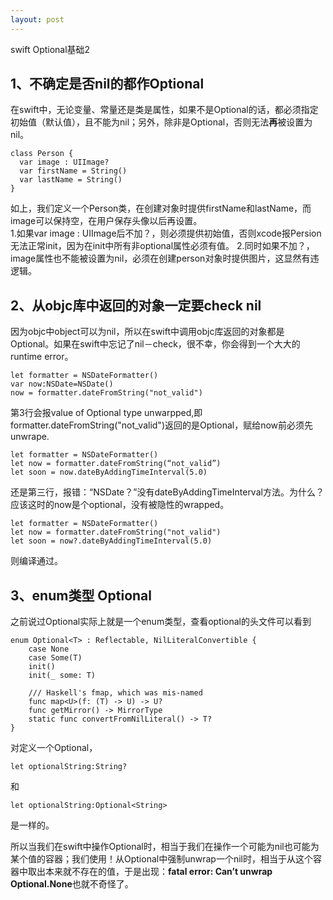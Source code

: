 ```yaml
---
layout: post
---
```

swift Optional基础2
## 1、不确定是否nil的都作Optional
在swift中，无论变量、常量还是类是属性，如果不是Optional的话，都必须指定初始值（默认值），且不能为nil；另外，除非是Optional，否则无法**再**被设置为nil。

	class Person {
	  var image : UIImage?
	  var firstName = String()
	  var lastName = String() 
	}
	
如上，我们定义一个Person类，在创建对象时提供firstName和lastName，而image可以保持空，在用户保存头像以后再设置。<br>
1.如果var image : UIImage后不加？，则必须提供初始值，否则xcode报Persion无法正常init，因为在init中所有非optional属性必须有值。
2.同时如果不加？，image属性也不能被设置为nil，必须在创建person对象时提供图片，这显然有违逻辑。

## 2、从objc库中返回的对象一定要check nil
因为objc中object可以为nil，所以在swift中调用objc库返回的对象都是Optional。如果在swift中忘记了nil－check，很不幸，你会得到一个大大的runtime error。

	let formatter = NSDateFormatter()
	var now:NSDate=NSDate()
	now = formatter.dateFromString("not_valid")
第3行会报value of Optional type unwarpped,即formatter.dateFromString("not_valid")返回的是Optional，赋给now前必须先unwrape.

	let formatter = NSDateFormatter()
	let now = formatter.dateFromString(“not_valid”)
	let soon = now.dateByAddingTimeInterval(5.0) 
还是第三行，报错：“NSDate？”没有dateByAddingTimeInterval方法。为什么？应该这时的now是个optional，没有被隐性的wrapped。

	let formatter = NSDateFormatter()
	let now = formatter.dateFromString("not_valid")
	let soon = now?.dateByAddingTimeInterval(5.0)
则编译通过。

## 3、enum类型 Optional
之前说过Optional实际上就是一个enum类型，查看optional的头文件可以看到

	enum Optional<T> : Reflectable, NilLiteralConvertible {
	    case None
	    case Some(T)
	    init()
	    init(_ some: T)
	
	    /// Haskell's fmap, which was mis-named
	    func map<U>(f: (T) -> U) -> U?
	    func getMirror() -> MirrorType
	    static func convertFromNilLiteral() -> T?
	}
对定义一个Optional，

	let optionalString:String?
和

	let optionalString:Optional<String>
是一样的。

所以当我们在swift中操作Optional时，相当于我们在操作一个可能为nil也可能为某个值的容器；我们使用！从Optional中强制unwrap一个nil时，相当于从这个容器中取出本来就不存在的值，于是出现：**fatal error: Can’t unwrap Optional.None**也就不奇怪了。